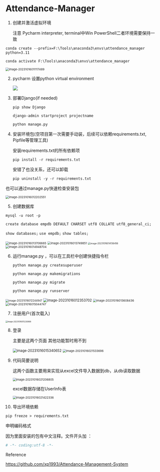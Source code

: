 # Attendance-Manager

1. 创建并激活虚拟环境

   注意 Pycharm interpreter, terminal中Win PowerShell二者环境需要保持一致

`conda create --prefix=F:\Tools\anaconda3\envs\attendance_manager python=3.11`

`conda activate F:\Tools\anaconda3\envs\attendance_manager`

<img src="imgs/image-20231016011117489.png" alt="image-20231016011117489" style="zoom:67%;" />

2. pycharm 设置python virtual environment

   <img src="imgs\image-20231016011741039.png"  />
3. 部署Django(if needed)

   `pip show Django`

   `django-admin startproject projectname`

   `python manage.py`
4. 安装环境包(空项目第一次需要手动装，后续可以依赖requirements.txt, Pipfile等管理工具)

   安装requirements.txt的所有依赖项

   `pip install -r requirements.txt`

   安错了也没关系，还可以卸载

   `pip uninstall -y -r requirements.txt`

也可以通过manage.py快速检查安装包

<img src="imgs\image-20231016012202551.png" alt="image-20231016012202551" style="zoom:67%;" />

5. 创建数据库

`mysql -u root -p`

`create database empdb DEFAULT CHARSET utf8 COLLATE utf8_general_ci;`

`show databases;`
`use empdb;`
`show tables;`

<img src="imgs\image-20231016013706665.png" alt="image-20231016013706665" style="zoom:67%;" />

<img src="imgs\image-20231016013749851.png" alt="image-20231016013749851" style="zoom:66%;" />

<img src="imgs\image-20231016014136456.png" alt="image-20231016014136456" style="zoom:50%;" />

<img src="imgs\image-20231016014948704.png" alt="image-20231016014948704" style="zoom:67%;" />

6. 运行manage.py ，可以在工具栏中创建快捷指令栏

   `python manage.py createsuperuser`

   `python manage.py makemigrations`

   `python manage.py migrate`

   `python manage.py runserver`

<img src="imgs\image-20231016012244947.png" alt="image-20231016012244947" style="zoom:60%;" />

<img src="imgs\image-20231016012353702.png" alt="image-20231016012353702" style="zoom:80%;" />

<img src="imgs\image-20231016013608436.png" alt="image-20231016013608436" style="zoom:67%;" />

<img src="imgs\image-20231016015044747.png" alt="image-20231016015044747" style="zoom:67%;" />

7. 注册用户(首次载入)

<img src="imgs\image-20231016015230868.png" alt="image-20231016015230868" style="zoom: 42%;" />

8. 登录

   主要是这两个页面 其他功能暂时用不到

   <img src="imgs\image-20231016015340652.png" alt="image-20231016015340652" style="zoom:80%;" />

   <img src="imgs\image-20231016021533696.png" alt="image-20231016021533696" style="zoom:67%;" />
9. 代码简要说明

   这两个函数主要用来实现从excel文件导入数据到db，从db读取数据

   <img src="imgs\image-20231016021206805.png" alt="image-20231016021206805" style="zoom:67%;" />

   excel数据存储在UserInfo表

   <img src="imgs\image-20231016021422336.png" alt="image-20231016021422336" style="zoom:67%;" />
10. 导出环境依赖

`pip freeze > requirements.txt`

申明编码格式

因为里面安装的包有中文注释。文件开头加 ：

```python
# -*- coding:utf-8 -*-
```

Reference

https://github.com/xp1993/Attendance-Management-System
